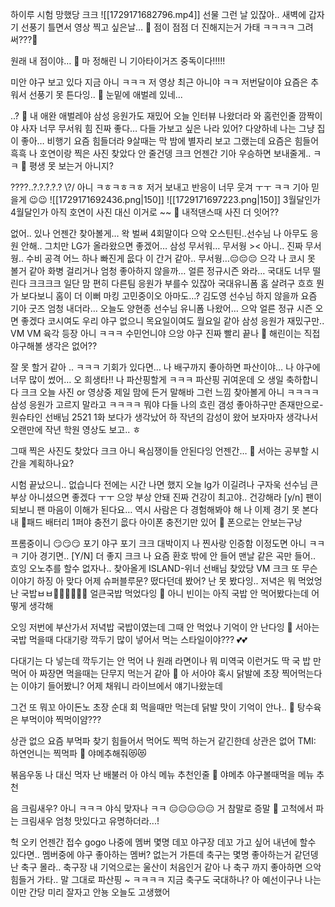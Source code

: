 하이루
시험 망했당
크크
![[1729171682796.mp4]]
선물
그런 날 있잖아..
새벽에 갑자기 선풍기 틀면서 영상 찍고 싶은날…
🌊 점이 점점 더 진해지는거 가태 ㅋㅋㅋㅋ 그려써???🫶

원래 내 점이야…
🌊 마 정해린 니 기아타이거즈 중독이다!!!!!

미안
야구 보고 있다 지금
아니 ㅋㅋㅋ
저 영상
최근 아니야 ㅋㅋ
저번달이야
요즘은
추워서
선풍기 못 튼다잉..
🌊 눈밑에 애벌레 있네...

..?
🐛
내 애완 애벌레야
삼성 응원가도 재밌어
오늘
인터뷰 나왔더라
와
홈런인줄
깜짝이야
사자 너무 무서워
힘 진짜 좋다…
다들
가보고 싶은 나라 있어?
다양하네
나는
그냥 집이 좋아…
비행기 요즘 힘들더라
9살때는
막 밤에
별자리 보고 그랬는데
요즘은 힘들어
흑흑
나
호연이랑 찍은 사진 찾았다
안 줄건뎅
크크
언젠간 기아 우승하면 보내줄게.. ㅋㅋ
🌊 평생 못 보는거 아니지?

????..?.?.?.?.?
\\?/
아니 ㅋㅎㅋㅎㅋㅎ
저거 보내고
반응이 너무 웃겨 ㅜㅜ ㅋㅋ
기아 믿을게
😉😉
![[1729171692436.png|150]]
![[1729171697223.png|150]]
3월달인가
4월달인가
아직 호연이 사진 대신
이거로 ~~
🌊 내적댄스때 사진 더 잇어??

없어..
있나
언젠간 찾아볼게…
왁 벌써 4회말이다
으악
오스틴틴..선수님
나
아무도 응원 안해..
그치만
LG가 올라왔으면 좋겠어…
삼성 무서워…
무서웡 ><
아니..
진짜 무서웡..
수비 공격
어느 하나 빠진게 읎다 
이 간거 같아..
무서웡…😔😔😔
으각
나 코시 못 볼거 같아
화병 걸리거나 엄청 좋아하지 않을까…
얼른 정규시즌 와라…
국대도 너무 떨린다
크크크크
일단 맘 편히 다른팀 응원가 부를수 있잖아
국대유니폼 홈 살려구 흐흐
뭔가 보다보니 홈이 더 이뻐
마킹
고민중이오
아마도…?
김도영 선수님 하지 않을까
요즘 기아 굿즈 엄청 내더라…
오늘도 양현종 선수님 유니폼 나왔어…
으악 얼른
정규 시즌 오면 좋겠다
코시여도 우리 야구 없으니 
목요일이여도 월요일 같아
삼성 응원가 재밌구만..
VM
VM
육각 등장
아니 ㅋㅋㅋ
수민언니야
으앙
야구 진짜 빨리 끝나
🌊 해린이는 직접 야구해볼 생각은 없어??

잘 못 할거 같아 ..
ㅋㅋㅋ
기회가 있다면…
나
배구까지 좋아하면
파산이야…
나
야구에 너무 많이 썼어…
오
희생타!!
나 파산핑할게
ㅋㅋㅋ
파산핑 귀여운데
오
생일 축하합니다
크크
오늘
사진 or 영상중
제일 맘에 든거 말해바
그런 느낌 찾아볼게
아니 ㅋㅋㅋㅋ
삼성 응원가 고르지 말라고 ㅋㅋㅋㅋ
뭐야
다들 나의 흐린 갬성 좋아하구만
존재만으로-원슈타인 선배님
2521
1화 보다가 
생각났어
하
작년의
감성이 왔어
보자마자
생각나서
오랜만에
작년 학원 영상도 보고..
ㅎ

그때 찍은 사진도 
찾았다
크크
아니
욕심쟁이들
안된다잉
언젠간…
🌊 서아는 공부할 시간을 계획하나요?

시험 끝났으니..
없습니다
전에는 시간 나면 했지
오늘 lg가 이길려나
구자욱 선수님 큰 부상 아니셨으면 좋겠다 ㅜㅜ
으앙 부상 안돼
진짜
건강이 최고야..
건강해라
[y/n]
팬이 되보니 
팬 마음이 이해가 된다요…
역시
사람은 다 경험해봐야 해
나 이제 경기 못 본다
내 🍎패드
배터리 1퍼야
충전기 읎다
아이폰 충전기만 있어
🌊 폰으로는 안보는구낭

프롬중이니 
😏😏😏
포기
야구 포기
크크
대박이지
나 찐사랑 인증함 이정도면
아니 ㅋㅋㅋ
기아 경기면..
[Y/N] 더 좋지
크크
나 요즘
환호 밖에 안 들어
맨날 같은 곡만 들어..
흐잉
오노추를 할수 없자나..
찾아올게
ISLAND-위너 선배님
찾았당
VM
크크
또 무슨 이야기 하징
아 맞다
어제
슈퍼블루문?
떴다던데
봤어?
난 못 봤다잉..
저녁은 뭐 먹었엉
난 국밥ㅂㅂ🍚🍚🍚🍚🍚🍚
얼큰국밥 먹었다잉
🌊 아니 빈이는 아직 국밥 안 먹어봤다는데 어떻게 생각해

오잉
저번에
부산가서
저녁밥 국밥이였는데
그때 안 먹었나 기억이 안 난다잉
🌊 서아는 국밥 먹을때 다대기랑 깍두기 많이 넣어서 먹는 스타일이야??? 💕💕

다대기는
다 넣는데
깍두기는 안 먹어
나
원래
라면이나 뭐 미역국 이런거도
딱 국 밥 만 먹어
아
짜장면 먹을때는 
단무지 먹는거 같아
🌊 아 서아야 혹시 닭발에 초장 찍어먹는다는 이야기 들어봤니? 어제 채워니 라이브에서 얘기나왔눈데

그건 또 뭐꼬
아이돈노
초장 순대 회 먹을때만 먹는데
닭발 맛이 기억이 안나..
🌊 탕수육은 부먹이야 찍먹이얌???

상관 없으
요즘
부먹파 찾기 힘들어서
먹어도
찍먹 하는거 같긴한데
상관은 없어
TMI: 하연언니는 찍먹파
🌊 야메추해줘😻😻

볶음우동
나 대신 먹자
난 배불러
아
야식 메뉴 추천인줄
🌊 야메추 야구볼때먹을 메뉴 추천

음
크림새우?
아니 ㅋㅋㅋ
야식 맞자나 ㅋㅋ
😑😑😑😑😑
거 참말로 
증말
🌊 고척에서 파는 크림새우 엄청 맛있다고 유명하더라...!

헉
오키
언젠간 접수 gogo 
나중에
멤버 몇명 데꼬
야구장 데꼬 가고 싶어
내년에 할수 있다면..
멤버중에
야구 좋아하는 멤버?
없는거 가튼데
축구는 몇명 좋아하는거 같던뎅
난 축구 몰라..
축구장
내 기억으로는
울산이 처음인거 같아
나
축구 까지 좋아하면
으악
힘들거 가타..
말 그대로 파산핑 ~
ㅋㅋㅋㅋ
지금
축구도 국대하나?
아 예선이구나
나는 이만 간당
미리 잘자고
안뇽
오늘도 고생했어

